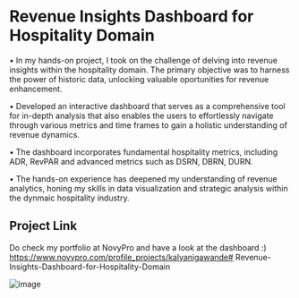 # Revenue Insights Dashboard for Hospitality Domain

• In my hands-on project, I took on the challenge of delving into revenue insights within the hospitality domain. The primary objective was to harness the power of historic data, unlocking valuable oportunities for revenue enhancement. 

• Developed an interactive dashboard that serves as a comprehensive tool for in-depth analysis that also enables the users to effortlessly navigate through various metrics and time frames to gain a holistic understanding of revenue dynamics. 

• The dashboard incorporates fundamental hospitality metrics, including ADR, RevPAR and advanced metrics such as DSRN, DBRN, DURN.

• The hands-on experience has deepened my understanding of revenue analytics, honing my skills in data visualization and strategic analysis within the dynmaic hospitality industry.


## Project Link

Do check my portfolio at NovyPro and have a look at the dashboard :)
https://www.novypro.com/profile_projects/kalyanigawande# Revenue-Insights-Dashboard-for-Hospitality-Domain

![image](https://github.com/Kalyani9625/Revenue-Insights-Dashboard-for-Hospitality-Domain/assets/106180058/53d9978d-4e1d-4213-8173-76b682a37b3f)

